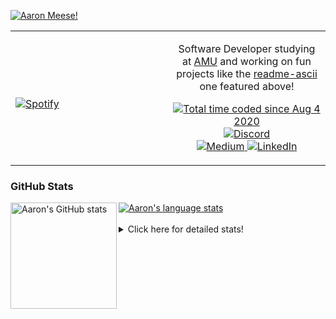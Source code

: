 [![Aaron Meese!](https://user-images.githubusercontent.com/17814535/88975338-a2aabf00-d27f-11ea-963f-8a19608716b4.png)](https://github.com/ajmeese7/readme-ascii "README ASCII")

<!-- Modified from project here: https://github.com/novatorem/novatorem -->
<table width="100%"> 
  <tr>
  <td width="50%">
      
&nbsp; <br> [![Spotify](https://ajmeese7.vercel.app/api/spotify)](https://open.spotify.com/user/ajmeese)

  </td>
  <td width="50%">
    <p align="center">
    Software Developer studying at <a href="https://www.amu.apus.edu/">AMU</a> and working on fun 
    projects like the <a href="https://github.com/ajmeese7/readme-ascii">readme-ascii</a> one featured above!
    </p>
    <p align="center">
      <a href="https://wakatime.com/@f726891d-3b02-46cd-9b60-e8c59f9e2b14">
        <img src="https://wakatime.com/badge/user/f726891d-3b02-46cd-9b60-e8c59f9e2b14.svg" alt="Total time coded since Aug 4 2020" title="WakaTime" />
      </a>
      <a href="http://link.aaronmeese.com/discord">
        <img src="https://img.shields.io/badge/discord-ajmeese7%234835-369?style=flat-square&logo=discord&logoColor=white&color=purple" alt="Discord" title="Discord">
      </a>
      <br />
      <a href="https://link.aaronmeese.com/medium">
        <img src="https://img.shields.io/badge/medium-ajmeese7-1DB954?style=flat-square&logo=medium&logoColor=white" alt="Medium" title="Medium">
      </a>
      <a href="https://link.aaronmeese.com/linkedin">
        <img src="https://img.shields.io/badge/linkedIn-aaronmeese-1DB954?style=flat-square&logo=linkedin&logoColor=white&color=blue" alt="LinkedIn" title="LinkedIn">
      </a>
    </p>
  </td>

</table>

[//]: <> (The `&nbsp;` is to have Aphelion take up more space)

### GitHub Stats ###

<a href="https://profile-summary-for-github.com/user/ajmeese7">
  <img align="left" height="170px" src="https://github-readme-stats.vercel.app/api?username=ajmeese7&show_icons=true&line_height=27&count_private=true" alt="Aaron's GitHub stats"/>
  <img src="https://github-readme-stats.vercel.app/api/top-langs/?username=ajmeese7&hide_langs_below=5&layout=compact" alt="Aaron's language stats"/>
</a>

<br />
<br />
<details>
<summary>Click here for detailed stats!</summary>

### :zap: Recent Activity
<!--START_SECTION:activity-->
1. 🎉 Merged PR [#85](https://github.com/ajmeese7/aaronmeese.com/pull/85) in [ajmeese7/aaronmeese.com](https://github.com/ajmeese7/aaronmeese.com)
2. 💪 Opened PR [#85](https://github.com/ajmeese7/aaronmeese.com/pull/85) in [ajmeese7/aaronmeese.com](https://github.com/ajmeese7/aaronmeese.com)
3. ❗️ Opened issue [#2281](https://github.com/JanDeDobbeleer/oh-my-posh/issues/2281) in [JanDeDobbeleer/oh-my-posh](https://github.com/JanDeDobbeleer/oh-my-posh)
4. 🎉 Merged PR [#84](https://github.com/ajmeese7/aaronmeese.com/pull/84) in [ajmeese7/aaronmeese.com](https://github.com/ajmeese7/aaronmeese.com)
5. 🎉 Merged PR [#83](https://github.com/ajmeese7/aaronmeese.com/pull/83) in [ajmeese7/aaronmeese.com](https://github.com/ajmeese7/aaronmeese.com)
<!--END_SECTION:activity-->

### 🧐 Waka Stats
<!--START_SECTION:waka-->
![Code Time](http://img.shields.io/badge/Code%20Time-1%2C015%20hrs%2050%20mins-blue)

**🐱 My GitHub Data** 

> 🏆 657 Contributions in the Year 2022
 > 
> 📦 339.3 kB Used in GitHub's Storage 
 > 
> 💼 Opted to Hire
 > 
> 📜 74 Public Repositories 
 > 
> 🔑 27 Private Repositories  
 > 
**I'm an Early 🐤** 

```text
🌞 Morning    268 commits    ██████░░░░░░░░░░░░░░░░░░░   24.93% 
🌆 Daytime    403 commits    █████████░░░░░░░░░░░░░░░░   37.49% 
🌃 Evening    391 commits    █████████░░░░░░░░░░░░░░░░   36.37% 
🌙 Night      13 commits     ░░░░░░░░░░░░░░░░░░░░░░░░░   1.21%

```
📅 **I'm Most Productive on Sunday** 

```text
Monday       123 commits    ██░░░░░░░░░░░░░░░░░░░░░░░   11.44% 
Tuesday      167 commits    ████░░░░░░░░░░░░░░░░░░░░░   15.53% 
Wednesday    131 commits    ███░░░░░░░░░░░░░░░░░░░░░░   12.19% 
Thursday     157 commits    ███░░░░░░░░░░░░░░░░░░░░░░   14.6% 
Friday       120 commits    ██░░░░░░░░░░░░░░░░░░░░░░░   11.16% 
Saturday     176 commits    ████░░░░░░░░░░░░░░░░░░░░░   16.37% 
Sunday       201 commits    ████░░░░░░░░░░░░░░░░░░░░░   18.7%

```


📊 **This Week I Spent My Time On** 

```text
⌚︎ Time Zone: America/New_York

💬 Programming Languages: 
Bash                     3 hrs 56 mins       ██████████████░░░░░░░░░░░   58.09% 
JSON                     1 hr 15 mins        ████░░░░░░░░░░░░░░░░░░░░░   18.52% 
Markdown                 41 mins             ██░░░░░░░░░░░░░░░░░░░░░░░   10.15% 
JavaScript               23 mins             █░░░░░░░░░░░░░░░░░░░░░░░░   5.84% 
Other                    11 mins             ░░░░░░░░░░░░░░░░░░░░░░░░░   2.76%

🐱‍💻 Projects: 
aaronmeese.com           6 hrs 21 mins       ███████████████████████░░   93.57% 
oh-my-posh               18 mins             █░░░░░░░░░░░░░░░░░░░░░░░░   4.66% 
karameese.com            7 mins              ░░░░░░░░░░░░░░░░░░░░░░░░░   1.77%

```

**I Mostly Code in JavaScript** 

```text
JavaScript               32 repos            ████████████░░░░░░░░░░░░░   50.0% 
HTML                     9 repos             ███░░░░░░░░░░░░░░░░░░░░░░   14.06% 
Python                   5 repos             ██░░░░░░░░░░░░░░░░░░░░░░░   7.81% 
Java                     4 repos             █░░░░░░░░░░░░░░░░░░░░░░░░   6.25% 
CSS                      3 repos             █░░░░░░░░░░░░░░░░░░░░░░░░   4.69%

```



 Last Updated on 17/05/2022 08:04:06 UTC
<!--END_SECTION:waka-->
</details>
